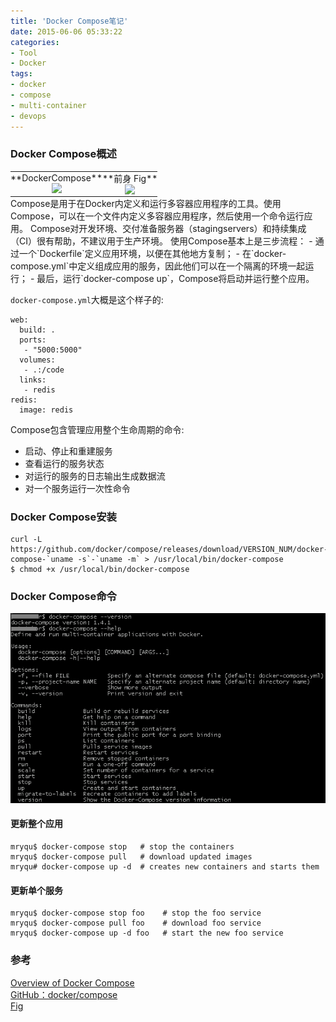 ```yaml
---
title: 'Docker Compose笔记'
date: 2015-06-06 05:33:22
categories: 
- Tool
- Docker
tags: 
- docker
- compose
- multi-container
- devops
---
```

### Docker Compose概述

<table style="border: none !important; background: transparent !important; background-color: rgba(0, 0, 0, 0.0) !important; margin: 0 !important; padding: 0 !important;"><tr><td style="border: none !important; background: transparent !important; background-color: rgba(0, 0, 0, 0.0) !important; margin: 0 !important; padding: 0 !important; text-align:center">**DockerCompose**<br><img src="/content/images/2015/6/0026uWfMgy6VRybrJv290.png" style="border: none !important; height: 66px !important;"></td><td style="border: none !important; background: transparent !important; background-color: rgba(0, 0, 0, 0.0) !important; margin: 0 !important; padding: 0 !important; text-align:center">**前身 Fig**<br><img src="/content/images/2015/6/0026uWfMgy6VRyadtqe86.png" style="border: none !important; height: 66px !important;"></td></table>
Compose是用于在Docker内定义和运行多容器应用程序的工具。使用Compose，可以在一个文件内定义多容器应用程序，然后使用一个命令运行应用。
Compose对开发环境、交付准备服务器（stagingservers）和持续集成（CI）很有帮助，不建议用于生产环境。
使用Compose基本上是三步流程：
- 通过一个`Dockerfile`定义应用环境，以便在其他地方复制；
- 在`docker-compose.yml`中定义组成应用的服务，因此他们可以在一个隔离的环境一起运行；
- 最后，运行`docker-compose up`，Compose将启动并运行整个应用。

`docker-compose.yml`大概是这个样子的:
```
web:
  build: .
  ports:
   - "5000:5000"
  volumes:
   - .:/code
  links:
   - redis
redis:
  image: redis
```
Compose包含管理应用整个生命周期的命令:
- 启动、停止和重建服务
- 查看运行的服务状态
- 对运行的服务的日志输出生成数据流
- 对一个服务运行一次性命令

### Docker Compose安装
```
curl -L https://github.com/docker/compose/releases/download/VERSION_NUM/docker-compose-`uname -s`-`uname -m` > /usr/local/bin/docker-compose
$ chmod +x /usr/local/bin/docker-compose
```

### Docker Compose命令

![Docker Compose笔记](/images/2015/6/0026uWfMgy6VSUpAxdW54.png)

#### 更新整个应用

```
mryqu$ docker-compose stop   # stop the containers
mryqu$ docker-compose pull   # download updated images
mryqu# docker-compose up -d  # creates new containers and starts them
```

#### 更新单个服务
```
mryqu$ docker-compose stop foo    # stop the foo service
mryqu$ docker-compose pull foo    # download foo service
mryqu$ docker-compose up -d foo   # start the new foo service
```

### 参考

[Overview of Docker Compose](https://docs.docker.com/compose/)  
[GitHub：docker/compose](https://github.com/docker/compose)    
[Fig](http://www.fig.sh/)    